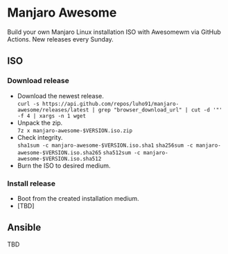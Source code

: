 # Manjaro Awesome
Build your own Manjaro Linux installation ISO with Awesomewm via GitHub Actions.
New releases every Sunday.
## ISO
### Download release
- Download the newest release.  
  `curl -s https://api.github.com/repos/luho91/manjaro-awesome/releases/latest | grep "browser_download_url" | cut -d '"' -f 4 | xargs -n 1 wget`
- Unpack the zip.  
  `7z x manjaro-awesome-$VERSION.iso.zip`
- Check integrity.  
  `sha1sum -c manjaro-awesome-$VERSION.iso.sha1`
  `sha256sum -c manjaro-awesome-$VERSION.iso.sha265`
  `sha512sum -c manjaro-awesome-$VERSION.iso.sha512`
- Burn the ISO to desired medium.
### Install release
- Boot from the created installation medium.
- [TBD]
## Ansible
TBD

